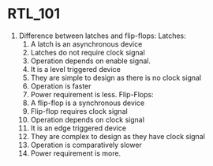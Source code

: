 # RTL_101
1. Difference between latches and flip-flops:
   Latches:
   1. A latch is an asynchronous device
   2. Latches do not require clock signal
   3. Operation depends on enable signal.
   4. It is a level triggered device
   5. They are simple to design as there is no clock signal 
   6. Operation is faster
   7. Power requirement is less.
   Flip-Flops:
   1. A flip-flop is a synchronous device
   2. Flip-flop requires clock signal
   3. Operation depends on clock signal
   4. It is an edge triggered device
   5. They are complex to design as they have clock signal
   6. Operation is comparatively slower
   7. Power requirement is more.
